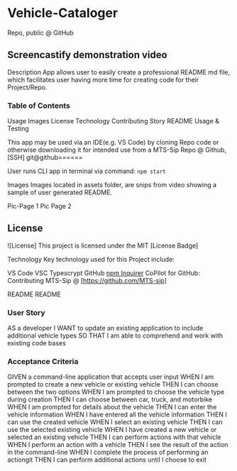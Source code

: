 # Vehicle-Cataloger

 Repo, public @ GitHub

## Screencastify demonstration video

Description
App allows user to easily create a professional README md file, which facilitates user having more time for creating code for their Project/Repo.

### Table of Contents
Usage
Images
License
Technology
Contributing
Story
README
Usage & Testing

This app may be used via an IDE(e.g. VS Code) by cloning Repo code or otherwise downloading it for intended use from a MTS-Sip Repo @ Github, [SSH] git@github======

User runs CLI app in terminal via command: ``npm start``

Images
Images located in assets folder, are snips from video showing a sample of user generated README.

Pic-Page 1
Pic Page 2

## License
![License] This project is licensed under the MIT
[License Badge]

Technology
Key technology used for this Project include:

VS Code VSC
Typescrypt 
GitHub 
[npm Inquirer](https://www.npmjs.com/package/inquirer)
CoPilot for GitHub:
Contributing
MTS-Sip @ [https://github.com/MTS-sip]

README
README

### User Story
AS a developer 
I WANT to update an existing application to include additional vehicle types SO THAT I am able to comprehend and work with existing code bases

### Acceptance Criteria 
GIVEN a command-line application that accepts user input 
WHEN I am prompted to create a new vehicle or existing vehicle 
THEN I can choose between the two options 
WHEN I am prompted to choose the vehicle type during creation THEN I can choose between car, truck, and motorbike 
WHEN I am prompted for details about the vehicle 
THEN I can enter the vehicle information 
WHEN I have entered all the vehicle information THEN I can use the created vehicle 
WHEN I select an existing vehicle 
THEN I can use the selected existing vehicle 
WHEN I have created a new vehicle or selected an existing vehicle THEN I can perform actions with that vehicle 
WHEN I perform an action with a vehicle THEN I see the result of the action in the command-line 
WHEN I complete the process of performing an actiongit 
THEN I can perform additional actions until I choose to exit

